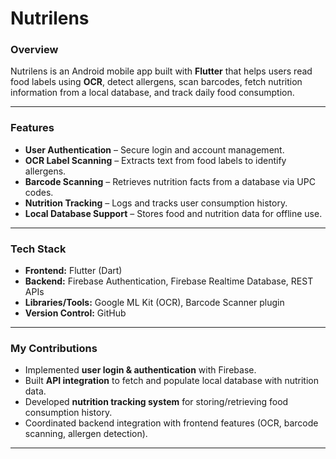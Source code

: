 # Nutrilens

### Overview

Nutrilens is an Android mobile app built with **Flutter** that helps users read food labels using **OCR**, detect allergens, scan barcodes, fetch nutrition information from a local database, and track daily food consumption.

---

### Features

* **User Authentication** – Secure login and account management.
* **OCR Label Scanning** – Extracts text from food labels to identify allergens.
* **Barcode Scanning** – Retrieves nutrition facts from a database via UPC codes.
* **Nutrition Tracking** – Logs and tracks user consumption history.
* **Local Database Support** – Stores food and nutrition data for offline use.

---

### Tech Stack

* **Frontend:** Flutter (Dart)
* **Backend:** Firebase Authentication, Firebase Realtime Database, REST APIs
* **Libraries/Tools:** Google ML Kit (OCR), Barcode Scanner plugin
* **Version Control:** GitHub

---

### My Contributions

* Implemented **user login & authentication** with Firebase.
* Built **API integration** to fetch and populate local database with nutrition data.
* Developed **nutrition tracking system** for storing/retrieving food consumption history.
* Coordinated backend integration with frontend features (OCR, barcode scanning, allergen detection).

---
